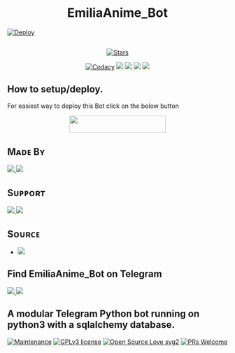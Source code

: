 ##

<h1 align=center>EmiliaAnime_Bot</h1>

[![Deploy](https://telegra.ph/file/2832417c46e5e242ab548.jpg)](https://heroku.com/deploy?template=https://github.com/QueenArzoo/LaylaRobot.git)

##

<p align="center">
    <a href="https://github.com/RMCMG/EmiliaAnime_Bot/stargazers"><img src="https://img.shields.io/github/stars/RMCMG/EmiliaAnime_Bot?label=Stars&style=flat-square&logo=github&color=F10070" alt="Stars" /></a>
</p>
<p align="center">
    <a href="https://app.codacy.com/manual/RMCMG/EmiliaAnime_Bot/dashboard"> <img src="https://img.shields.io/codacy/grade/4d58f2a402b54aed8a7d95f7add45a81?color=brightgreen&logo=codacy&logoColor=green&style=for-the-badge" alt="Codacy" /></a>
    <a href="https://github.com/RMCMG/EmiliaAnime_Bot"> <img src="https://img.shields.io/github/repo-size/RMCMG/EmiliaAnime_Bot?color=orange&logo=github&logoColor=green&style=for-the-badge" /></a>
    <a href="https://github.com/RMCMG/EmiliaAnime_Bot/commits/mukesh"> <img src="https://img.shields.io/github/last-commit/RMCMG/EmiliaAnime_Bot?color=blue&logo=github&logoColor=green&style=for-the-badge" /></a>
    <a href="https://github.com/RMCMG/EmiliaAnime_Bot/issues"> <img src="https://img.shields.io/github/issues/RMCMG/EmiliaAnime_Bot?color=blueviolet&logo=github&logoColor=green&style=for-the-badge" /></a>
    <a href="https://github.com/RMCMG/EmiliaAnime_Bot/network/members"> <img src="https://img.shields.io/github/forks/RMCMG/EmiliaAnime_Bot?color=red&logo=github&logoColor=green&style=for-the-badge" /></a>  
</p>

##

## How to setup/deploy.
For easiest way to deploy this Bot click on the below button
<p align="center"><a href="https://heroku.com/deploy?template=https://github.com/RMCMG/EmiliaAnime_Bot"> <img src="https://img.shields.io/badge/Deploy%20To%20Heroku-black?style=for-the-badge&logo=heroku" width="220" height="38.45"/></a></p>
 
##

## Mᴀᴅᴇ Bʏ

<a href="https://t.me/mkspali"> <img src="https://img.shields.io/badge/This%20Bot%20Was-Made%20By%20My-orange" /> <img src="https://img.shields.io/badge/Bestest-Master-ff69b4" /> </a>

##

## Sᴜᴘᴘᴏʀᴛ

<a href="https://t.me/RMCMG"> <img src="https://img.shields.io/badge/Join-Our-green" /> <img src="https://img.shields.io/badge/Support-Channel-critical" /> </a>

##

## Sᴏᴜʀᴄᴇ

* <img src="https://img.shields.io/badge/Python-red" />

##

## Find EmiliaAnime_Bot on Telegram
<a href="https://t.me/RMCMG_LAYLA_ROBOT"> <img src="https://img.shields.io/badge/Emilia%20Anime%20Bot%20-blue" /> <img src="https://img.shields.io/badge/Best-Bot-ff69b4" /> </a>

##

## A modular Telegram Python bot running on python3 with a sqlalchemy database.

[![Maintenance](https://img.shields.io/badge/Maintained%3F-yes-green.svg)](https://GitHub.com/RMCMG/EmiliaAnime_Bot.js/graphs/commit-activity) [![GPLv3 license](https://img.shields.io/badge/License-GPLv3-blue.svg)](https://perso.crans.org/besson/LICENSE.html) [![Open Source Love svg2](https://badges.frapsoft.com/os/v2/open-source.svg?v=103)](https://github.com/ellerbrock/open-source-badges/) 
[![PRs Welcome](https://img.shields.io/badge/PRs-welcome-brightgreen.svg?style=flat-square)](https://makeapullrequest.com)
